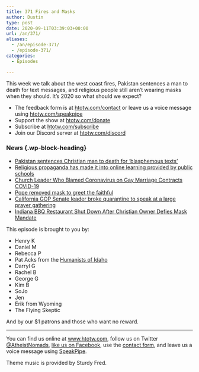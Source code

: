 ```yaml
---
title: 371 Fires and Masks
author: Dustin
type: post
date: 2020-09-11T03:39:03+00:00
url: /an/371/
aliases: 
  - /an/episode-371/
  - /episode-371/
categories:
  - Episodes

---
```

<div id="buzzsprout-player-10552738"></div><script src="https://www.buzzsprout.com/1983601/10552738-371-fires-and-masks.js?container_id=buzzsprout-player-10552738&player=small" type="text/javascript" charset="utf-8"></script>

This week we talk about the west coast fires, Pakistan sentences a man to death for text messages, and religious people still aren’t wearing masks when they should. It’s 2020 so what should we expect?

<!--more-->

* The feedback form is at [htotw.com/contact](https://htotw.com/contact) or leave us a voice message using <a href="https://htotw.com/speakpipe" target="_blank" rel="noopener noreferrer">htotw.com/speakpipe</a>
* Support the show at <a href="https://htotw.com/donate" target="_blank" rel="payment noopener noreferrer">htotw.com/donate</a>
* Subscribe at <a href="https://htotw.com/subscribe" target="_blank" rel="noopener noreferrer">htotw.com/subscribe</a>
* Join our Discord server at <a href="https://htotw.com/discord" target="_blank" rel="noopener noreferrer">htotw.com/discord</a>

### News {.wp-block-heading}

  * [﻿Pakistan sentences Christian man to death for ‘blasphemous texts’][1]
  * [Religious propaganda has made it into online learning provided by public schools][2]
  * [Church Leader Who Blamed Coronavirus on Gay Marriage Contracts COVID-19][3]
  * [Pope removed mask to greet the faithful][4]
  * [California GOP Senate leader broke quarantine to speak at a large prayer gathering][5]
  * [Indiana BBQ Restaurant Shut Down After Christian Owner Defies Mask Mandate][6]

This episode is brought to you by:

  * Henry K
  * Daniel M
  * Rebecca P
  * Pat Acks from the <a href="https://www.humanistsofidaho.org" target="_blank" rel="noopener noreferrer">Humanists of Idaho</a>
  * Darryl G
  * Rachel B
  * George G
  * Kim B
  * SoJo
  * Jen
  * Erik from Wyoming
  * The Flying Skeptic

And by our $1 patrons and those who want no reward.

<hr class="wp-block-separator" />

You can find us online at <a href="https://www.htotw.com/" target="_blank" rel="noopener noreferrer">www.htotw.com</a>, follow us on Twitter <a href="https://htotw.com/twitter" target="_blank" rel="noopener noreferrer">@AtheistNomads</a>, <a href="https://htotw.com/facebook" target="_blank" rel="noopener noreferrer">like us on Facebook</a>, use the [contact form](https://htotw.com/contact), and leave us a voice message using <a href="https://htotw.com/speakpipe" target="_blank" rel="noopener noreferrer">SpeakPipe</a>.

Theme music is provided by Sturdy Fred.

 [1]: https://www.aljazeera.com/news/2020/09/pakistan-christian-man-sentenced-death-blasphemous-texts-200908105308005.html
 [2]: https://www.atheists.org/2020/09/religious-propaganda-online-learning-public-schools/
 [3]: https://www.newsweek.com/patriarch-filaret-coronavirus-gay-marriage-ukraine-1530261
 [4]: https://abcnews.go.com/International/wireStory/pope-mask-sanitizer-appeals-public-health-72896062
 [5]: https://www.sfgate.com/news/article/California-s-GOP-Senate-leader-was-under-15553022.php
 [6]: https://friendlyatheist.patheos.com/2020/08/29/indiana-bbq-restaurant-shut-down-after-christian-owner-defies-mask-mandate/